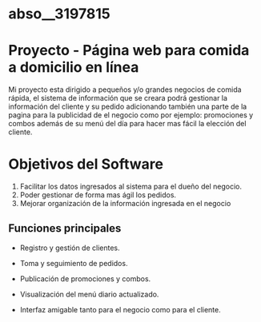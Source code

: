 # abso__3197815
# Proyecto - Página web para comida a domicilio en línea

Mi proyecto esta dirigido a pequeños y/o grandes negocios de comida rápida, el sistema de información que se creara podrá gestionar la información del cliente y su pedido adicionando también una parte de la pagina para la publicidad de el negocio como por ejemplo: promociones y combos además de su menú del día para hacer mas fácil la elección del cliente. 


# Objetivos del Software
1. Facilitar los datos ingresados al sistema para el dueño del negocio.
2. Poder gestionar de forma mas ágil los pedidos.
3. Mejorar organización de la información ingresada en el negocio 

## Funciones principales

-   Registro y gestión de clientes.
    
-   Toma y seguimiento de pedidos.
    
-   Publicación de promociones y combos.
    
-   Visualización del menú diario actualizado.
    
-   Interfaz amigable tanto para el negocio como para el cliente.
